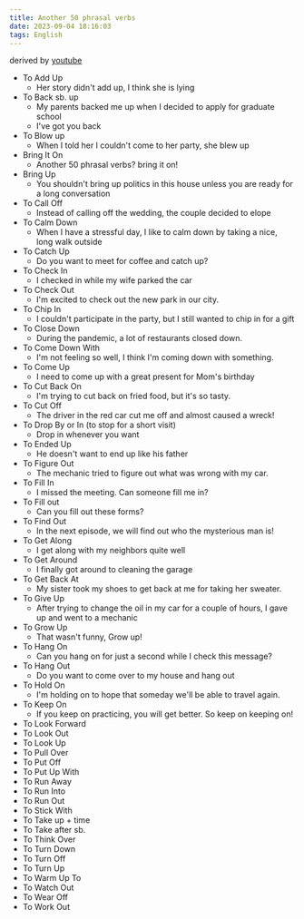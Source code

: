 ```yaml
---
title: Another 50 phrasal verbs
date: 2023-09-04 18:16:03
tags: English
---
```



derived by [youtube](https://www.youtube.com/watch?v=nIlnxm8m2ec)
<!-- more -->

* To Add Up
	* Her story didn't add up, I think she is lying
* To Back sb. up
	* My parents backed me up when I decided to apply for graduate school
	* I've got you back
* To Blow up
	* When I told her I couldn't come to her party, she blew up
* Bring It On
	* Another 50 phrasal verbs? bring it on!
* Bring Up
	* You shouldn't bring up politics in this house unless you are ready for a long conversation
* To Call Off
	* Instead of calling off the wedding, the couple decided to elope
* To Calm Down
	* When I have a stressful day, I like to calm down by taking a nice, long walk outside
* To Catch Up
	* Do you want to meet for coffee and catch up?
* To Check In
	* I checked in while my wife parked the car
* To Check Out
	* I'm excited to check out the new park in our city.
* To Chip In
	* I couldn't participate in the party, but I still wanted to chip in for a gift
* To Close Down
	* During the pandemic, a lot of restaurants closed down.
* To Come Down With
	* I'm not feeling so well, I think I'm coming down with something.
* To Come Up
	* I need to come up with a great present for Mom's birthday
* To Cut Back On
	* I'm trying to cut back on fried food, but it's so tasty.
* To Cut Off
	* The driver in the red car cut me off and almost caused a wreck!
* To Drop By or In (to stop for a short visit)
	* Drop in whenever you want 
* To Ended Up
	* He doesn't want to end up like his father
* To Figure Out
	* The mechanic tried to figure out what was wrong with my car.
* To Fill In
	* I missed the meeting. Can someone fill me in?
* To Fill out
	* Can you fill out these forms?
* To Find Out
	* In the next episode, we will find out who the mysterious man is!
* To Get Along
	* I get along with my neighbors quite well
* To Get Around
	* I finally got around to cleaning the garage
* To Get Back At
	* My sister took my shoes to get back at me for taking her sweater.
* To Give Up
	* After trying to change the oil in my car for a couple of hours, I gave up and went to a mechanic
* To Grow Up
	* That wasn't funny, Grow up!
* To Hang On
	* Can you hang on for just a second while I check this message?
* To Hang Out
	* Do you want to come over to my house and hang out
* To Hold On
	* I'm holding on to hope that someday we'll be able to travel again.
* To Keep On
	* If you keep on practicing, you will get better. So keep on keeping on!
* To Look Forward
* To Look Out
* To Look Up
* To Pull Over
* To Put Off
* To Put Up With
* To Run Away
* To Run Into
* To Run Out
* To Stick With
* To Take up + time
* To Take after sb.
* To Think Over
* To Turn Down
* To Turn Off
* To Turn Up
* To Warm Up To
* To Watch Out
* To Wear Off
* To Work Out
